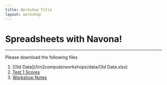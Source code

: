 ```yaml
---
title: Workshop Title
layout: workshop
---
```


# Spreadsheets with Navona!

--------


Please download the following files


1. [Old Data](/lrn2compute/workshops/data/Old Data.xlsx)
2. [Test 1 Scores](/lrn2compute/workshops/data/Test_1_Score.xlsx)
3. [Workshop Notes](compucool/workshops/data/Spreadsheets.pdf)

